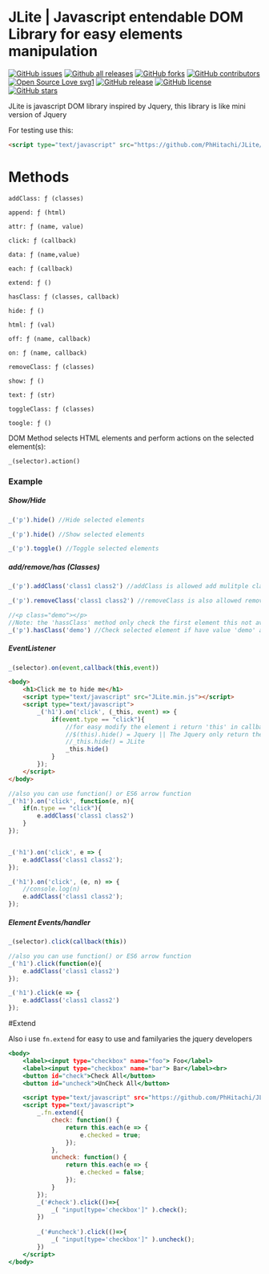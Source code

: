 # JLite | Javascript entendable DOM Library for easy elements manipulation

[![GitHub issues](https://img.shields.io/github/issues/PhHitachi/JLite)](https://GitHub.com/PhHitachi/JLite/issues/)
[![Github all releases](https://img.shields.io/github/downloads/Naereen/StrapDown.js/total.svg)](https://github.com/PhHitachi/JLite/releases/)
[![GitHub forks](https://img.shields.io/github/forks/PhHitachi/JLite)](https://GitHub.com/PhHitachi/JLite/network/)
[![GitHub contributors](https://img.shields.io/github/contributors/Naereen/StrapDown.js.svg)](https://GitHub.com/PhHitachi/JLite/graphs/contributors/)
[![Open Source Love svg1](https://badges.frapsoft.com/os/v1/open-source.svg?v=103)](https://github.com/PhHitachi/JLite/tree/master/src)
[![GitHub release](https://img.shields.io/github/release/PhHitachi/JLite)](https://github.com/PhHitachi/JLite/releases/)
[![GitHub license](https://img.shields.io/github/license/PhHitachi/JLite?style=flat-square)](https://github.com/PhHitachi/JLite/blob/master/LICENSE)
[![GitHub stars](https://img.shields.io/github/stars/PhHitachi/JLite)](https://github.com/PhHitachi/JLite/stargazers/)


JLite is javascript DOM library inspired by Jquery, this library is like mini version of Jquery

For testing use this:

```html
<script type="text/javascript" src="https://github.com/PhHitachi/JLite/releases/download/v1.0/JLite.min.js"></script>
```

# Methods 

`addClass: ƒ (classes)`

`append: ƒ (html)`

`attr: ƒ (name, value)`

`click: ƒ (callback)`

`data: ƒ (name,value)`

`each: ƒ (callback)`

`extend: ƒ ()`

`hasClass: ƒ (classes, callback)`

`hide: ƒ ()`

`html: ƒ (val)`

`off: ƒ (name, callback)`

`on: ƒ (name, callback)`

`removeClass: ƒ (classes)`

`show: ƒ ()`

`text: ƒ (str)`

`toggleClass: ƒ (classes)`

`toogle: ƒ ()`


DOM Method selects HTML elements and perform actions on the selected element(s):

```
_(selector).action()
```
### Example

<h5>Show/Hide</h5>

```js
_('p').hide() //Hide selected elements

_('p').hide() //Show selected elements

_('p').toggle() //Toggle selected elements
```

<h5>add/remove/has (Classes)</h5>

```js
_('p').addClass('class1 class2') //addClass is allowed add mulitple class

_('p').removeClass('class1 class2') //removeClass is also allowed remove multiple class

//<p class="demo"></p>
//Note: the 'hassClass' method only check the first element this not available to check the multiple elements 
_('p').hasClass('demo') //Check selected element if have value 'demo' and return to true or false
```

<h5>EventListener</h5>

```js
_(selector).on(event,callback(this,event))
```

```html
<body>
  	<h1>Click me to hide me</h1>
	<script type="text/javascript" src="JLite.min.js"></script>
	<script type="text/javascript">
		_('h1').on('click', (_this, event) => {
			if(event.type == "click"){
				//for easy modify the element i return 'this' in callback
				//$(this).hide() = Jquery || The Jquery only return the event in callback
				//_this.hide() = JLite
				_this.hide()
			}
		});
	</script>
</body>
```

```js
//also you can use function() or ES6 arrow function
_('h1').on('click', function(e, n){
	if(n.type == "click"){
		e.addClass('class1 class2')
	}
});


_('h1').on('click', e => {
	e.addClass('class1 class2');
});

_('h1').on('click', (e, n) => {
	//console.log(n)
	e.addClass('class1 class2');
});

```

<h5>Element Events/handler</h5>

```js
_(selector).click(callback(this))
```

```js
//also you can use function() or ES6 arrow function
_('h1').click(function(e){
	e.addClass('class1 class2')
});

_('h1').click(e => {
	e.addClass('class1 class2')
});
```


#Extend

Also i use `fn.extend` for easy to use and familyaries the jquery developers

```htm
<body>
  	<label><input type="checkbox" name="foo"> Foo</label>
	<label><input type="checkbox" name="bar"> Bar</label><br>
	<button id="check">Check All</button>
	<button id="uncheck">UnCheck All</button>

	<script type="text/javascript" src="https://github.com/PhHitachi/JLite/releases/download/v1.0/JLite.min.js"></script>
	<script type="text/javascript">
		_.fn.extend({
			check: function() {
			    return this.each(e => {
			    	e.checked = true;
			    });
			},
			uncheck: function() {
			    return this.each(e => {
			    	e.checked = false;
			    });
			}
		});
		_('#check').click(()=>{
			_( "input[type='checkbox']" ).check();
		})
		
		_('#uncheck').click(()=>{
			_( "input[type='checkbox']" ).uncheck();
		})
	</script>
</body>
``` 
